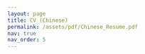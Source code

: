 ```yaml
---
layout: page
title: CV (Chinese)
permalink: /assets/pdf/Chinese_Resume.pdf
nav: true
nav_order: 5
---
```

